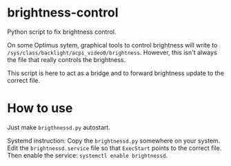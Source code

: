 brightness-control
==================

Python script to fix brightness control.

On some Optimus sytem, graphical tools to control brightness will write to `/sys/class/backlight/acpi_video0/brightness`. However, this isn't always the file that really controls the brightness.

This script is here to act as a bridge and to forward brightness update to the correct file.


How to use
==========

Just make `brigthnessd.py` autostart.

Systemd instruction:
Copy the `brightnessd.py` somewhere on your system. Edit the `brightnessd.service` file so that 
`ExecStart` points to the correct file. Then enable the service: `systemctl enable brightnessd`.
